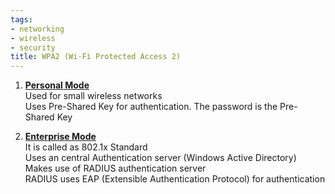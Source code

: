 ```yaml
---
tags:
- networking
- wireless
- security
title: WPA2 (Wi-Fi Protected Access 2)
---
```


1. **<u>Personal Mode</u>**  
   Used for small wireless networks  
   Uses Pre-Shared Key for authentication. The password is the Pre-Shared Key

2. **<u>Enterprise Mode</u>**  
   It is called as 802.1x Standard  
   Uses an central Authentication server (Windows Active Directory)  
   Makes use of RADIUS authentication server  
   RADIUS uses EAP (Extensible Authentication Protocol) for authentication